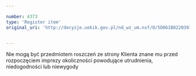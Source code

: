 ```yaml
---

number: 4373
type: 'Register item'
original_uri: 'http://decyzje.uokik.gov.pl/nd_wz_um.nsf/0/5D061B822039137CC1257B34003061BB?OpenDocument'


---
```


Nie mogą być przedmiotem roszczeń ze strony Klienta znane mu przed rozpoczęciem imprezy okoliczności powodujące utrudnienia, niedogodności lub niewygody
